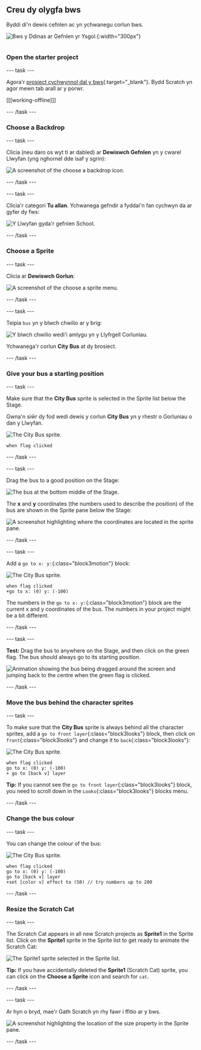 ## Creu dy olygfa bws

<div style="display: flex; flex-wrap: wrap">
<div style="flex-basis: 200px; flex-grow: 1; margin-right: 15px;">
Byddi di'n dewis cefnlen ac yn ychwanegu corlun bws.
</div>
<div>

![Bws y Ddinas ar Gefnlen yr Ysgol.](images/bus-scene.png){:width="300px"}

</div>
</div>

### Open the starter project

--- task ---

Agora'r [prosiect cychwynnol dal y bws](https://scratch.mit.edu/projects/582214330/editor){:target="_blank"}. Bydd Scratch yn agor mewn tab arall ar y porwr.

[[[working-offline]]]

--- /task ---

### Choose a Backdrop

--- task ---

Clicia (neu daro os wyt ti ar dabled) ar **Dewiswch Gefnlen** yn y cwarel Llwyfan (yng nghornel dde isaf y sgrin):

![A screenshot of the choose a backdrop icon.](images/choose-a-backdrop.png)

--- /task ---

--- task ---

Clicia'r categori **Tu allan**. Ychwanega gefndir a fyddai'n fan cychwyn da ar gyfer dy fws:

![Y Llwyfan gyda'r gefnlen School.](images/outdoor-backdrop.png)

--- /task ---

### Choose a Sprite

--- task ---

Clicia ar **Dewiswch Gorlun**:

![A screenshot of the choose a sprite menu.](images/choose-sprite-menu.png)

--- /task ---

--- task ---

Teipia `bus` yn y blwch chwilio ar y brig:

![Y blwch chwilio wedi'i amlygu yn y Llyfrgell Corluniau.](images/bus-search.png)

Ychwanega'r corlun **City Bus** at dy brosiect.

--- /task ---

### Give your bus a starting position

--- task ---

Make sure that the **City Bus** sprite is selected in the Sprite list below the Stage.

Gwna'n siŵr dy fod wedi dewis y corlun **City Bus** yn y rhestr o Gorluniau o dan y Llwyfan.

![The City Bus sprite.](images/bus-sprite.png)

```blocks3
when flag clicked
```

--- /task ---

--- task ---

Drag the bus to a good position on the Stage:

![The bus at the bottom middle of the Stage.](images/bus-bottom-middle.png)

The **x** and **y** coordinates (the numbers used to describe the position) of the bus are shown in the Sprite pane below the Stage:

![A screenshot highlighting where the coordinates are located in the sprite pane.](images/coords-sprite-pane.png)

--- /task ---

--- task ---

Add a `go to x: y:`{:class="block3motion"} block:

![The City Bus sprite.](images/bus-sprite.png)

```blocks3
when flag clicked
+go to x: (0) y: (-100)
```

The numbers in the `go to x: y:`{:class="block3motion"} block are the current x and y coordinates of the bus. The numbers in your project might be a bit different.

--- /task ---

--- task ---

**Test:** Drag the bus to anywhere on the Stage, and then click on the green flag. The bus should always go to its starting position.

![Animation showing the bus being dragged around the screen and jumping back to the centre when the green flag is clicked.](images/drag-bus.gif)

--- /task ---

### Move the bus behind the character sprites

--- task ---

To make sure that the **City Bus** sprite is always behind all the character sprites, add a `go to front layer`{:class="block3looks"} block, then click on `front`{:class="block3looks"} and change it to `back`{:class="block3looks"}:

![The City Bus sprite.](images/bus-sprite.png)

```blocks3
when flag clicked
go to x: (0) y: (-100)
+ go to [back v] layer
```

**Tip:** If you cannot see the `go to front layer`{:class="block3looks"} block, you need to scroll down in the `Looks`{:class="block3looks"} blocks menu.

--- /task ---

### Change the bus colour

--- task ---

You can change the colour of the bus:

![The City Bus sprite.](images/bus-sprite.png)

```blocks3
when flag clicked
go to x: (0) y: (-100)
go to [back v] layer
+set [color v] effect to (50) // try numbers up to 200
```

--- /task ---

### Resize the Scratch Cat

--- task ---

The Scratch Cat appears in all new Scratch projects as **Sprite1** in the Sprite list. Click on the **Sprite1** sprite in the Sprite list to get ready to animate the Scratch Cat:

![The Sprite1 sprite selected in the Sprite list.](images/sprite1-selected.png)

**Tip:** If you have accidentally deleted the **Sprite1** (Scratch Cat) sprite, you can click on the **Choose a Sprite** icon and search for `cat`.

--- /task ---

--- task ---

Ar hyn o bryd, mae'r Gath Scratch yn rhy fawr i ffitio ar y bws.

![A screenshot highlighting the location of the size property in the Sprite pane.](images/sprite-pane-size.png)

--- /task --- 
